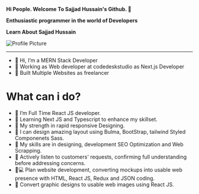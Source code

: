 **Hi People. Welcome To Sajjad Hussain's Github. 👋**  

**Enthusiastic programmer in the world of Developers** 


**Learn About Sajjad Hussain**

![Profile Picture]([https://example.com/profile-picture.jpg](https://www.google.com/url?sa=i&url=https%3A%2F%2Fdevm.io%2Fcareers%2Finterview-programmer-life-161818&psig=AOvVaw0AYRxZotIXnS9gd71tNiv8&ust=1722222294932000&source=images&cd=vfe&opi=89978449&ved=0CBEQjRxqFwoTCJiLurfgyIcDFQAAAAAdAAAAABAE))


---


- 👋  Hi, I’m a MERN Stack Developer
- 🌱  Working as Web developer at codedeskstudio as Next.js Developer
- 🚀  Built Multiple Websites as freelancer

# What can i do?
- 🌱 I’m Full Time React JS developer.
- 🌱 Learning Next JS and Typescript to enhance my skillset.
- 💪 My strength in rapid responsive Designing.
- 🎨 I can design amazing layout using Bulma, BootStrap, tailwind Styled Componenets Sass.
- 👯 My skills are in designing, development SEO Optimization and Web Scrapping.
- 📝 Actively listen to customers' requests, confirming full understanding before addressing concerns.
- 🧑💻 Plan website development, converting mockups into usable web presence with HTML, React JS, Redux and JSON coding.
- 🔨 Convert graphic designs to usable web images using React JS.

<!---
Sajjadhussain197/Sajjadhussain197 is a ✨ special ✨ repository because its `README.md` (this file) appears on your GitHub profile.
You can click the Preview link to take a look at your changes.
--->
